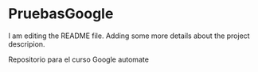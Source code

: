 # PruebasGoogle

I am editing the README file. Adding some more details about the project descripion.

Repositorio para el curso Google automate
